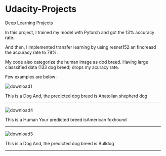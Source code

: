 # Udacity-Projects
Deep Learning Projects


In this project, I trained my model with Pytorch and got the 13% accuracy rate. 

And then, I implemented transfer learning by using resnet152 an fincreasd the accuracy rate to 78%.

My code also categorize the human image as dod breed. Having large classsified data (133 dog breed) drops my acuracy rate.

Few examples are below:


![download1](https://user-images.githubusercontent.com/34040616/107596669-7684d900-6be6-11eb-8a3f-29212fc9f10d.png)

This is a Dog
And, the predicted dog breed is  Anatolian shepherd dog
*************************************************************************************


![download4](https://user-images.githubusercontent.com/34040616/107596946-44c04200-6be7-11eb-835b-5c1605b9f5fa.png)

This is a Human
Your predicted breed isAmerican foxhound
*************************************************************************************


![download3](https://user-images.githubusercontent.com/34040616/107596967-543f8b00-6be7-11eb-932f-7443fe4fad4d.png)

This is a Dog
And, the predicted dog breed is  Bulldog
*************************************************************************************
